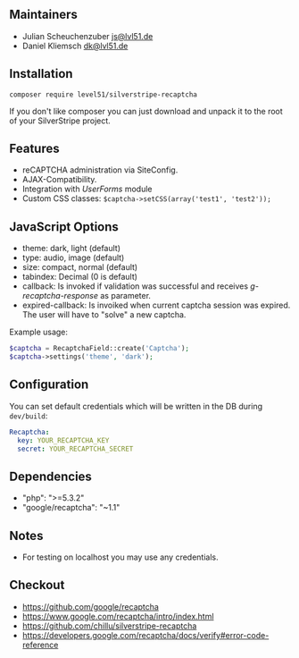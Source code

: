 ## Maintainers
- Julian Scheuchenzuber <js@lvl51.de>
- Daniel Kliemsch <dk@lvl51.de>

## Installation
```
composer require level51/silverstripe-recaptcha
```

If you don't like composer you can just download and unpack it to the root of your SilverStripe project.

## Features
- reCAPTCHA administration via SiteConfig.
- AJAX-Compatibility.
- Integration with *UserForms* module
- Custom CSS classes: `$captcha->setCSS(array('test1', 'test2'));`

## JavaScript Options
* theme: dark, light (default)
* type: audio, image (default)
* size: compact, normal (default)
* tabindex: Decimal (0 is default)
* callback: Is invoked if validation was successful and receives *g-recaptcha-response* as parameter.
* expired-callback: Is invoiked when current captcha session was expired. The user will have to "solve" a new captcha.

Example usage:

```php
$captcha = RecaptchaField::create('Captcha');
$captcha->settings('theme', 'dark');
```

## Configuration
You can set default credentials which will be written in the DB during `dev/build`:

```yml
Recaptcha:
  key: YOUR_RECAPTCHA_KEY
  secret: YOUR_RECAPTCHA_SECRET
```

## Dependencies
- "php": ">=5.3.2"
- "google/recaptcha": "~1.1"

## Notes
- For testing on localhost you may use any credentials.

## Checkout
- https://github.com/google/recaptcha
- https://www.google.com/recaptcha/intro/index.html
- https://github.com/chillu/silverstripe-recaptcha
- https://developers.google.com/recaptcha/docs/verify#error-code-reference